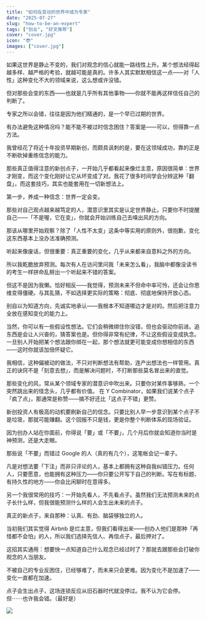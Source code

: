 ```yaml
---
title: "如何在变动的世界中成为专家"
date: "2025-07-27"
slug: "how-to-be-an-expert"
tags: ["创业", "好文推荐"]
cover: "cover.jpg"
icon: "😎"
images: ["cover.jpg"]
---
```

如果这世界是静止不变的，我们对观念的信心就能一路线性上升。某个想法经得起越多样、越严格的考验，就越可能是真的。许多人其实默默相信这一点——对「人性」这种变化不大的领域来说，这么想或许没错。



但对那些会变的东西——也就是几乎所有其他事物——你就不能再这样信任自己的判断了。



专家之所以会错，往往是因为他们精通的，是一个早已过期的世界。



有办法避免这种情况吗？能不能不被过时信念困住？答案是——可以，但得靠一点方法。



我曾经花了将近十年投资早期新创，而颇具讽刺的是，要在这领域成功，靠的正是不断砍掉重练信念的能力。



那些真正值得注意的新创点子，一开始几乎都看起来像烂主意，原因很简单：世界才刚变，而这个变化刚好让它从坏变成了对。我花了很多时间学会分辨这种「翻盘」，而这套技巧，其实也能套用在一切新想法上。



第一步，养成一种信念：世界一定会变。



那些对自己观点越来越笃定的人，潜意识里其实是认定世界静止。只要你不时提醒自己——「不是喔，它在变」，你就会开始训练自己去嗅出风的方向。



那该从哪里开始观察？除了「人性不太变」这条中等实用的原则外，很抱歉，变化这东西基本上没办法准确预测。



听起来像废话，但很重要：真正重要的变化，几乎从来都来自意料之外的方向。



所以我乾脆放弃预测。每次有人在访问里问我「未来怎么看」，我脑中都像没读书的考生一样拼命乱掰出一个听起来不错的答案。



但这不是因为我懒。恰好相反——我觉得，预测未来不但命中率可怜，还会让你思维变得僵硬。与其乱猜，不如选择更实际的策略：彻底、彻底地保持开放心态。



别自以为知道方向，先诚实地承认——我根本不知道哪边才是对的。然后把注意力全放在感知变化的能力上。



当然，你可以有一些假设性想法。它们会稍微绑住你没错，但也会驱动你前进。追东西是会让人兴奋的，猜答案也是。但你得非常有纪律，不让这些假设变成执念。
一旦别人开始把某个想法跟你绑在一起，那个想法就更可能变成你想相信的东西——这时你就该加倍怀疑它。



我相信，这种偏被动的做法，不只对判断想法有帮助，连产出想法也一样管用。真正的诀窍不是「刻意去想」，而是解决问题时，不打断那些莫名冒出来的直觉。



那些变化的风，常从某个领域专家的潜意识中吹出来。只要你对某件事够熟，一个突然跳出来的怪念头，几乎都有价值。
在 Y Combinator，如果我们说某个点子「疯了点」，那通常是称赞——搞不好还比「这点子不错」更赞。



新创投资人有极高的动机要刷新自己的信念。只要比别人早一步意识到某个点子不是垃圾，那就可能赚翻。这个回报不只是钱，更是你整个判断体系的现场验证。



因为创办人站在你面前，你得说「要」或「不要」，几个月后你就会知道你当时是神预测，还是大走眼。



那些说「不要」而错过 Google 的人（真的有几个），这笔帐会记一辈子。



凡是对想法要「下注」而非只评论的人，基本上都拥有这种自我纠错压力。任何人，只要愿意，也能拥有这种压力——你只要公开写下自己的判断。写在有标题、有持久性的地方——你会比闲聊时在意得多。



另一个我很常用的技巧：一开始先看人，不先看点子。虽然我们无法预测未来的点子长什么样，但我很能预测什么样的人会生出未来的点子。



真正的新点子，来自那种：认真、有劲、脑袋够独立的人。



当初我们其实觉得 Airbnb 是烂主意，但我们看得出来——创办人他们是那种「再怪都不会怕」的人，所以我们选择先信人、再信点子，最后押对了。



这招其实通用：想要快一点知道自己什么观念已经过时了？那就去跟那些会打破你观念的人当朋友。



不被自己的专业反困住，已经够难了，而未来只会更难。因为变化不是加速了——变化一直都在加速。



点子会生出点子，这场连锁反应从旧石器时代就没停过。我不认为它会停。
但⋯⋯也许我会错。（最好是）




![](https://prod-files-secure.s3.us-west-2.amazonaws.com/112d0858-5090-4d34-a606-b75eb8d65fd2/46476355-9cf3-4e99-9b7a-3531bc426380/1000202064.png?X-Amz-Algorithm=AWS4-HMAC-SHA256&X-Amz-Content-Sha256=UNSIGNED-PAYLOAD&X-Amz-Credential=ASIAZI2LB4664TDCZMJN%2F20250729%2Fus-west-2%2Fs3%2Faws4_request&X-Amz-Date=20250729T055244Z&X-Amz-Expires=3600&X-Amz-Security-Token=IQoJb3JpZ2luX2VjEHQaCXVzLXdlc3QtMiJHMEUCIQDVr6yUKQu2TmhX6nHJYz%2FrGqLYPbVpcpw3JmzRcJIqOwIgd41XImw1YsoYK4UCeq6yZeOn7v76PB0nMBIC7QF4ngMqiAQInf%2F%2F%2F%2F%2F%2F%2F%2F%2F%2FARAAGgw2Mzc0MjMxODM4MDUiDNWnJwR58e0Uzx8OMCrcA0C8ezBWF%2BJ5wd9wlYAFL7pVgMAJtx4VChwcf826Pn3W2jvBABsByeLBqB6pzMHYfayS9xhfLNypVVED0GieCovhB6iKcwpYHBVQvPYCuxFY9z3WB%2FvWuW%2FA0OioF4rw2g6t6rrOY186B1NUR4tkfHTrWevxTfCfTdBMX%2BMk0V6t7KruG72tLmu4qEuQej5jt55qxUx%2FwBps1BHDJu%2B6%2BX1QiXXWpuQx%2FD44ymFkqpO8SbmF5oh2Wq1%2FNW%2BVbEaqGUk6WBCGh5jjtwx%2BCxdbmYkJTA03LGrTabN0V5RO5bl85ErtcXjeViM7F1LLWx3TLB5pUS7YbFdaNqnEa7lj6R4vWWWxnjnLHYvsdi1O40P0DX1m2OkzsXZBFc6O56kNe%2FL6ofdQoxLpgiaJYZPX9gbyBETyYyyz47qIvtIaVtjvFQSVMvxvuBFQ%2FTiY2zUI%2BR9a3hUj46hvCHQXSNNaRJSBAIXEuEmRp55OHstMZLv11DpzpCaJJ66xZWwbDte2nrW26gIK56h6WgD1h9Mn1G%2FIunvmsLcRcNF2ciLtD9V3EoalP0CoEx6393Vu2sKy0p4AI%2FkWrk0pTtD76AKjvpUYM4xjUUPatOFkje5pM7PJF%2FVDpR8T11ksmaRzMMmWocQGOqUBYLrVRUlZHuPY5E%2F6n1HNEeQh8BlNQ%2BwjvnWgktb2PzpmNIaMOqC5b7vE945jXXaWJCEFHNwFxks1UMs4cznAtsluAcg%2F4aqcrTynXm%2FNUQQnCAGaUw1FcRKBlHp8gCOOaxE7SmQDLiEAiFJgEfwMshjVx50Oiiu4yu%2Ba3yvaRZ3EJzq9Sgx7bbFstGSWKbbjbtfJyY%2B%2BAL18P%2Fg7gRHgdSwf870d&X-Amz-Signature=16ab4596d3c7cd1b69389096c943d365567618d96b1480ab0e666b8edf0a9900&X-Amz-SignedHeaders=host&x-amz-checksum-mode=ENABLED&x-id=GetObject)

